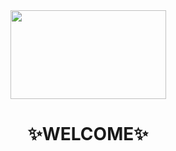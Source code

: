 <div align="center">
  <a href="https://tenor.com/view/computer-pixel-art-monitors-computer-set-up-blinking-cursor-gif-17153742">
    <img src=https://c.tenor.com/nkYsPDoADwgAAAAC/computer-pixel-art.gif width=249 height=142>
  </a>
  <h1>✨WELCOME✨</h1>
</div>

<!--
**jrlim13/jrlim13** is a ✨ _special_ ✨ repository because its `README.md` (this file) appears on your GitHub profile.

Here are some ideas to get you started:

- 🔭 I’m currently working on ...
- 🌱 I’m currently learning ...
- 👯 I’m looking to collaborate on ...
- 🤔 I’m looking for help with ...
- 💬 Ask me about ...
- 📫 How to reach me: ...
- 😄 Pronouns: ...
- ⚡ Fun fact: ...
-->
